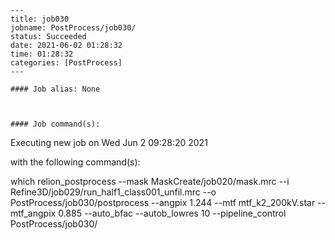 
    ---
    title: job030
    jobname: PostProcess/job030/
    status: Succeeded
    date: 2021-06-02 01:28:32
    time: 01:28:32
    categories: [PostProcess]
    ---
    
    #### Job alias: None
    
    
    
    #### Job command(s):
    
    
 
 Executing new job on Wed Jun  2 09:28:20 2021
 
 with the following command(s): 

which relion_postprocess --mask MaskCreate/job020/mask.mrc --i Refine3D/job029/run_half1_class001_unfil.mrc --o PostProcess/job030/postprocess  --angpix 1.244 --mtf mtf_k2_200kV.star --mtf_angpix 0.885 --auto_bfac  --autob_lowres 10  --pipeline_control PostProcess/job030/
 
 

    
